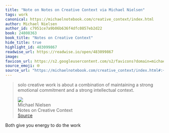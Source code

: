 ```yaml
---
title: "Note on Notes on Creative Context via Michael Nielsen"
tags: work
canonical: https://michaelnotebook.com/creative_context/index.html
author: Michael Nielsen
author_id: c7951ce7a9b06b636f4dfc0857eb2d22
book: 24808363
book_title: "Notes on Creative Context"
hide_title: true
highlight_id: 483099867
readwise_url: https://readwise.io/open/483099867
image: 
favicon_url: https://s2.googleusercontent.com/s2/favicons?domain=michaelnotebook.com
source_emoji: 🌐
source_url: "https://michaelnotebook.com/creative_context/index.html#:~:text=solo%20creative%20work,strong%20intellectual%20context."
---
```


> solo creative work is about a combination of maintaining a strong emotional commitment and a strong intellectual context.
> <div class="quoteback-footer"><div class="quoteback-avatar"><img class="mini-favicon" src="https://s2.googleusercontent.com/s2/favicons?domain=michaelnotebook.com"></div><div class="quoteback-metadata"><div class="metadata-inner"><span style="display:none">FROM:</span><div aria-label="Michael Nielsen" class="quoteback-author"> Michael Nielsen</div><div aria-label="Notes on Creative Context" class="quoteback-title"> Notes on Creative Context</div></div></div><div class="quoteback-backlink"><a target="_blank" aria-label="go to the full text of this quotation" rel="noopener" href="https://michaelnotebook.com/creative_context/index.html#:~:text=solo%20creative%20work,strong%20intellectual%20context." class="quoteback-arrow"> Source</a></div></div>

Both give you energy to do the work